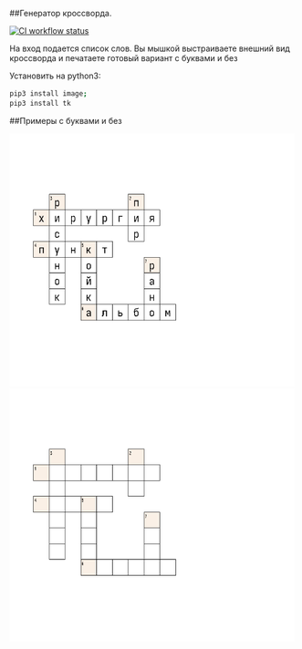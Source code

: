 ##Генератор кроссворда. 

[![CI workflow status][badge]][actions]

[badge]: https://github.com/oditynet/crossword/actions/workflows/main.yml/badge.svg
[actions]: https://github.com/oditynet/crossword/actions
На вход подается список слов.
Вы мышкой выстраиваете внешний вид кроссворда и печатаете готовый вариант с буквами и без

Установить на python3:
```sh
pip3 install image;
pip3 install tk
```

##Примеры с буквами и без

<img src="https://github.com/oditynet/crossword/blob/main/out1.png" title="withwords" width="500" />
<img src="https://github.com/oditynet/crossword/blob/main/out2.png" title="wioutwords" width="500" />
